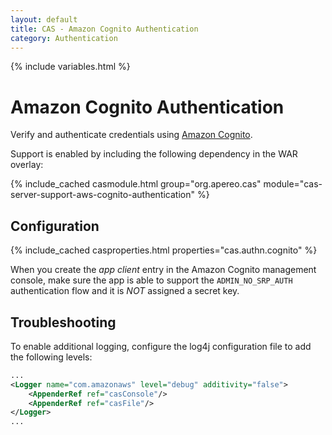 ```yaml
---
layout: default
title: CAS - Amazon Cognito Authentication
category: Authentication
---
```

{% include variables.html %}


# Amazon Cognito Authentication

Verify and authenticate credentials using [Amazon Cognito](https://aws.amazon.com/cognito/).

Support is enabled by including the following dependency in the WAR overlay:

{% include_cached casmodule.html group="org.apereo.cas" module="cas-server-support-aws-cognito-authentication" %}

## Configuration

{% include_cached casproperties.html properties="cas.authn.cognito"  %}

When you create the *app client* entry in the Amazon Cognito management console, make sure the app is able to support the `ADMIN_NO_SRP_AUTH` authentication flow and it is *NOT* assigned a secret key.

## Troubleshooting

To enable additional logging, configure the log4j configuration file to add the following levels:

```xml
...
<Logger name="com.amazonaws" level="debug" additivity="false">
    <AppenderRef ref="casConsole"/>
    <AppenderRef ref="casFile"/>
</Logger>
...
```
